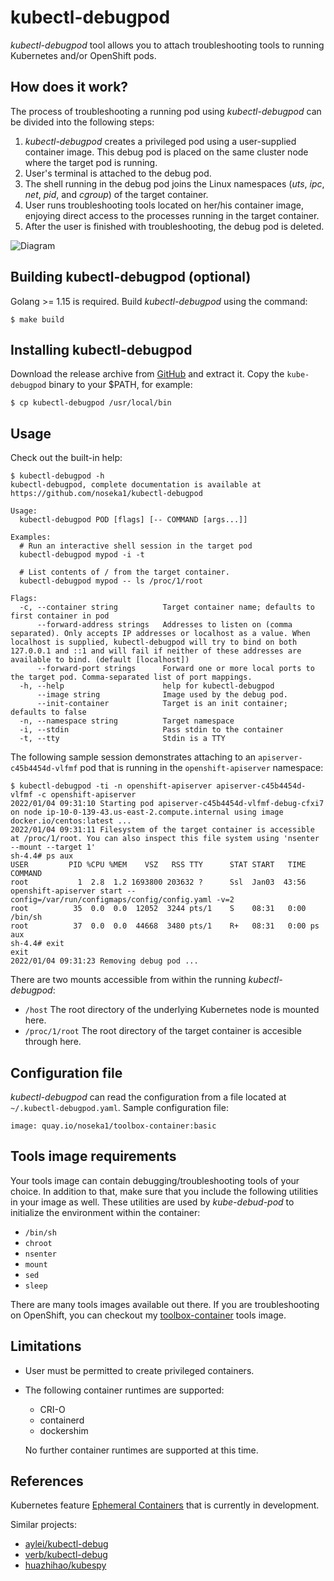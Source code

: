 # kubectl-debugpod

*kubectl-debugpod* tool allows you to attach troubleshooting tools to running Kubernetes and/or OpenShift pods.

## How does it work?

The process of troubleshooting a running pod using *kubectl-debugpod* can be divided into the following steps:

1. *kubectl-debugpod* creates a privileged pod using a user-supplied container image. This debug pod is placed on the same cluster node where the target pod is running.
2. User's terminal is attached to the debug pod.
3. The shell running in the debug pod joins the Linux namespaces (*uts*, *ipc*, *net*, *pid*, and *cgroup*) of the target container.
4. User runs troubleshooting tools located on her/his container image, enjoying direct access to the processes running in the target container.
5. After the user is finished with troubleshooting, the debug pod is deleted.

![Diagram](docs/kubectl_debugpod_diagram.svg "Diagram")

## Building kubectl-debugpod (optional)

Golang >= 1.15 is required. Build *kubectl-debugpod* using the command:

```
$ make build
```
## Installing kubectl-debugpod

Download the release archive from [GitHub](https://github.com/noseka1/kubectl-debugpod/releases) and extract it. Copy the `kube-debugpod` binary to your $PATH, for example:

```
$ cp kubectl-debugpod /usr/local/bin
```

## Usage

Check out the built-in help:

```
$ kubectl-debugpod -h
kubectl-debugpod, complete documentation is available at https://github.com/noseka1/kubectl-debugpod

Usage:
  kubectl-debugpod POD [flags] [-- COMMAND [args...]]

Examples:
  # Run an interactive shell session in the target pod
  kubectl-debugpod mypod -i -t

  # List contents of / from the target container.
  kubectl-debugpod mypod -- ls /proc/1/root

Flags:
  -c, --container string          Target container name; defaults to first container in pod
      --forward-address strings   Addresses to listen on (comma separated). Only accepts IP addresses or localhost as a value. When localhost is supplied, kubectl-debugpod will try to bind on both 127.0.0.1 and ::1 and will fail if neither of these addresses are available to bind. (default [localhost])
      --forward-port strings      Forward one or more local ports to the target pod. Comma-separated list of port mappings.
  -h, --help                      help for kubectl-debugpod
      --image string              Image used by the debug pod.
      --init-container            Target is an init container; defaults to false
  -n, --namespace string          Target namespace
  -i, --stdin                     Pass stdin to the container
  -t, --tty                       Stdin is a TTY
```

The following sample session demonstrates attaching to an `apiserver-c45b4454d-vlfmf` pod that is running in the `openshift-apiserver` namespace:

```
$ kubectl-debugpod -ti -n openshift-apiserver apiserver-c45b4454d-vlfmf -c openshift-apiserver
2022/01/04 09:31:10 Starting pod apiserver-c45b4454d-vlfmf-debug-cfxi7 on node ip-10-0-139-43.us-east-2.compute.internal using image docker.io/centos:latest ...
2022/01/04 09:31:11 Filesystem of the target container is accessible at /proc/1/root. You can also inspect this file system using 'nsenter --mount --target 1'
sh-4.4# ps aux
USER         PID %CPU %MEM    VSZ   RSS TTY      STAT START   TIME COMMAND
root           1  2.8  1.2 1693800 203632 ?      Ssl  Jan03  43:56 openshift-apiserver start --config=/var/run/configmaps/config/config.yaml -v=2
root          35  0.0  0.0  12052  3244 pts/1    S    08:31   0:00 /bin/sh
root          37  0.0  0.0  44668  3480 pts/1    R+   08:31   0:00 ps aux
sh-4.4# exit
exit
2022/01/04 09:31:23 Removing debug pod ...
```

There are two mounts accessible from within the running *kubectl-debugpod*:

* `/host` The root directory of the underlying Kubernetes node is mounted here.
* `/proc/1/root` The root directory of the target container is accesible through here.

## Configuration file

*kubectl-debugpod* can read the configuration from a file located at `~/.kubectl-debugpod.yaml`. Sample configuration file:
```
image: quay.io/noseka1/toolbox-container:basic
```

## Tools image requirements

Your tools image can contain debugging/troubleshooting tools of your choice. In addition to that, make sure that you include the following utilities in your image as well. These utilities are used by *kube-debud-pod* to initialize the environment within the container:

* `/bin/sh`
* `chroot`
* `nsenter`
* `mount`
* `sed`
* `sleep`

There are many tools images available out there. If you are troubleshooting on OpenShift, you can checkout my [toolbox-container](https://github.com/noseka1/toolbox-container) tools image.

## Limitations

* User must be permitted to create privileged containers.
* The following container runtimes are supported:
  * CRI-O
  * containerd
  * dockershim
  
  No further container runtimes are supported at this time.

## References

Kubernetes feature [Ephemeral Containers](https://github.com/kubernetes/enhancements/issues/277) that is currently in development.

Similar projects:

* [aylei/kubectl-debug](https://github.com/aylei/kubectl-debug)
* [verb/kubectl-debug](https://github.com/verb/kubectl-debug)
* [huazhihao/kubespy](https://github.com/huazhihao/kubespy)
